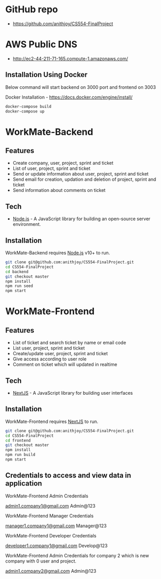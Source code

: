 # GitHub repo

- https://github.com/anithjoy/CS554-FinalProject

# AWS Public DNS

- http://ec2-44-211-71-165.compute-1.amazonaws.com/

## Installation Using Docker

Below command will start backend on 3000 port and frontend on 3003

Docker Installation - https://docs.docker.com/engine/install/

```sh
docker-compose build
docker-compose up
```

# WorkMate-Backend
## Features

- Create company, user, project, sprint and ticket
- List of user, project, sprint and ticket
- Send or update information about user, project, sprint and ticket
- Send email for creation, updation and deletion of project, sprint and ticket
- Send information about comments on ticket

## Tech

- [Node.js](https://nodejs.org/en/) - A JavaScript library for building an open-source server environment.

## Installation

WorkMate-Backend requires [Node.js](https://nodejs.org/) v10+ to run.

```sh
git clone git@github.com:anithjoy/CS554-FinalProject.git
cd CS554-FinalProject
cd backend 
git checkout master
npm install
npm run seed
npm start
```

# WorkMate-Frontend
## Features
- List of ticket and search ticket by name or email code
- List user, project, sprint and ticket
- Create/update user, project, sprint and ticket
- Give access according to user role
- Comment on ticket which will updated in realtime

## Tech

- [NextJS](https://nextjs.org/) - A JavaScript library for building user interfaces

## Installation

WorkMate-Frontend requires [NextJS](https://nextjs.org/) to run.

```sh
git clone git@github.com:anithjoy/CS554-FinalProject.git
cd CS554-FinalProject
cd frontend 
git checkout master
npm install
npm run build
npm start
```

## Credentials to access and view data in application

WorkMate-Frontend Admin Credentials

admin1.company1@gmail.com
Admin@123

WorkMate-Frontend Manager Credentials

manager1.company1@gmail.com
Manager@123

WorkMate-Frontend Developer Credentials

developer1.company1@gmail.com
Develop@123

WorkMate-Frontend Admin Credentials for company 2 which is new company with 0 user and project.

admin1.company2@gmail.com
Admin@123